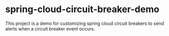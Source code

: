 # spring-cloud-circuit-breaker-demo
This project is a demo for customizing spring cloud circuit breakers to send alerts when a circuit breaker event occurs.
